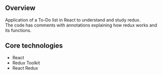 ## Overview

Application of a To-Do list in React to understand and study redux.  
The code has comments with annotations explaining how redux works and its functions.

## Core technologies

- React
- Redux Toolkit
- React Redux
